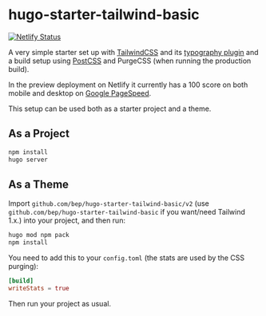 # hugo-starter-tailwind-basic

[![Netlify Status](https://api.netlify.com/api/v1/badges/5a510ba1-96b4-4834-9a07-913dce4b5061/deploy-status)](https://app.netlify.com/sites/lucid-nightingale-60a4e2/deploys)

A very simple starter set up with [TailwindCSS](https://tailwindcss.com/) and its [typography plugin](https://tailwindcss.com/docs/typography-plugin) and a build setup using [PostCSS](https://postcss.org/) and PurgeCSS (when running the production build).

In the preview deployment on Netlify it currently has a 100 score on both mobile and desktop on [Google PageSpeed](https://developers.google.com/speed/pagespeed/insights/?url=https%3A%2F%2Flucid-nightingale-60a4e2.netlify.app%2F&tab=mobile).


This setup can be used both as a starter project and a theme.

## As a Project

```bash
npm install
hugo server
```

## As a Theme

Import `github.com/bep/hugo-starter-tailwind-basic/v2` (use `github.com/bep/hugo-starter-tailwind-basic` if you want/need Tailwind 1.x.) into your project, and then run:

```bash
hugo mod npm pack
npm install
```

You need to add this to your `config.toml` (the stats are used by the CSS purging):

```toml
[build]
writeStats = true
```

Then run your project as usual.
